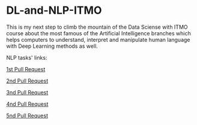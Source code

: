 # DL-and-NLP-ITMO
This is my next step to climb the mountain of the Data Sciense with ITMO course about the most famous of the Artificial Intelligence branches which helps computers to understand, interpret and manipulate human language with Deep Learning methods as well.


NLP tasks' links:



[1st Pull Request](https://github.com/Vladislav-GitHub/DL-and-NLP-ITMO-course/pull/1)


[2nd Pull Request](https://github.com/Vladislav-GitHub/DL-and-NLP-ITMO-course/pull/3)


[3nd Pull Request](https://github.com/Vladislav-GitHub/DL-and-NLP-ITMO-course/pull/4)


[4nd Pull Request](https://github.com/Vladislav-GitHub/DL-and-NLP-ITMO-course/pull/5)


[5nd Pull Request](https://github.com/Vladislav-GitHub/DL-and-NLP-ITMO-course/pull/6)
